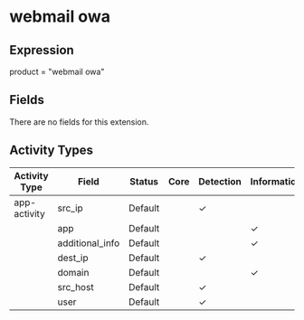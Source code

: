 webmail owa
===========

Expression
----------

product = "webmail owa"

Fields
------

There are no fields for this extension.

Activity Types
--------------

| Activity Type | Field           | Status  | Core | Detection | Informational |
| ------------- | --------------- | ------- | ---- | --------- | ------------- |
| app-activity  | src_ip          | Default |      | &#10003;  |               |
|               | app             | Default |      |           | &#10003;      |
|               | additional_info | Default |      |           | &#10003;      |
|               | dest_ip         | Default |      | &#10003;  |               |
|               | domain          | Default |      |           | &#10003;      |
|               | src_host        | Default |      | &#10003;  |               |
|               | user            | Default |      | &#10003;  |               |

